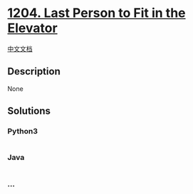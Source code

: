 # [1204. Last Person to Fit in the Elevator](https://leetcode.com/problems/last-person-to-fit-in-the-elevator)

[中文文档](/solution/1200-1299/1204.Last%20Person%20to%20Fit%20in%20the%20Elevator/README.md)

## Description

None

## Solutions

<!-- tabs:start -->

### **Python3**

```python

```

### **Java**

```java

```

### **...**

```

```

<!-- tabs:end -->
